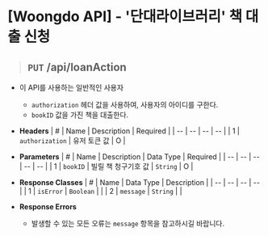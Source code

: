 <h1>[Woongdo API] - '단대라이브러리' 책 대출 신청</h1>

> ## `PUT` /api/loanAction

- 이 API를 사용하는 일반적인 사용자
    - `authorization` 헤더 값을 사용하여, 사용자의 아이디를 구한다.
    - `bookID` 값을 가진 책을 대출한다.

 - **Headers**
    | # | Name | Description | Required |
    | -- | -- | -- | -- |
    | 1 | `authorization` | 유저 토큰 값 | O |

 - **Parameters**
    | # | Name | Description | Data Type | Required |
    | -- | -- | -- | -- | -- |
    | 1 | `bookID` | 빌릴 책 청구기호 값 | `String` | O |

 - **Response Classes**
    | # | Name | Data Type | Description |
    | -- | -- | -- | -- |
    | 1 | `isError` | `Boolean` | |
    | 2 | `message` | `String` | |

- **Response Errors**
    - 발생할 수 있는 모든 오류는 `message` 항목을 참고하시길 바랍니다.
